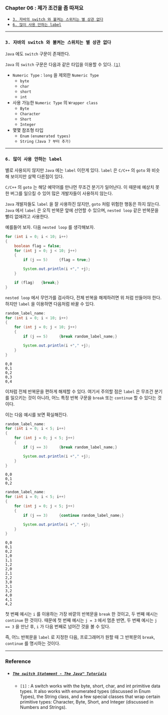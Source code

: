 
### Chapter 06 : 제가 조건을 좀 따져요
- [`3. 자바의 switch 와 불켜는 스위치는 별 상관 없다`](#3-자바의-switch-와-불켜는-스위치는-별-상관-없다)
- [`6. 많이 사용 안하는 label`](#6-많이-사용-안하는-label)

---

### `3. 자바의 switch 와 불켜는 스위치는 별 상관 없다`

`Java` 에도 `switch` 구문이 존재한다. 

`Java` 의 `switch` 구문은 다음과 같은 타입을 이용할 수 있다. [`[1]`](#the-switch-statement---the-java™-tutorials)

- `Numeric Type` : `long` 을 제외한 `Numeric Type`
    - `byte`
    - `char`
    - `short`
    - `int`
- 사용 가능한 `Numeric Type` 의 `Wrapper class`
    - `Byte`
    - `Character`
    - `Short`
    - `Integer`
- 몇몇 참조형 타입
    - `Enum` `(enumerated types)`
    - `String` `(Java 7 부터 추가)`

---

### `6. 많이 사용 안하는 label`

별로 사용되지 않지만 `Java` 에는 `label` 이란게 있다. `label` 은 `C/C++` 의 `goto` 와 비슷해 보이지만 살짝 다른점이 있다.

`C/C++` 의 `goto` 는 해당 예약어를 만나먼 무조건 분기가 일어난다. 이 때문에 예상치 못한 버그를 일으킬 수 있어 많은 개발자들이 사용하지 않는다.

`Java` 개발자들도 `label` 을 잘 사용하진 않지만, `goto` 처럼 위험한 행동은 하지 않는다.
`Java` 에서 `label` 은 오직 반복문 앞에 선언할 수 있으며, `nested loop` 같은 반복문을 빨리 없애려고 사용한다.

예를들어 보자. 다음 `nested loop` 를 생각해보자.

```java
for (int i = 0; i < 10; i++) 
{
    boolean flag = false;
    for (int j = 0; j < 10; j++) 
    {
        if (j == 5)     {flag = true;}

        System.out.println(i +"," +j);
    }

    if (flag)   {break;}
}
```

`nested loop` 에서 무언가를 검사하다, 전체 반복을 해제하려면 위 처럼 만들어야 한다. 하지만 `label` 을 이용하면 다음처럼 바꿀 수 있다.

```java
random_label_name:
for (int i = 0; i < 10; i++) 
{
    for (int j = 0; j < 10; j++) 
    {
        if (j == 5)     {break random_label_name;}

        System.out.println(i +"," +j);
    }
}
```

```
0,0
0,1
0,2
0,3
0,4
```

이처럼 전체 반복문을 편하게 해제할 수 있다. 여기서 주의할 점은 `label` 은 무조건 분기를 일으키는 것이 아니라, 어느 특정 반복 구문을 `break` 또는 `continue` 할 수 있다는 것이다.

이는 다음 예시를 보면 확실해진다.

```java
random_label_name:
for (int i = 0; i < 5; i++) 
{
    for (int j = 0; j < 5; j++) 
    {
        if (j == 3)     {break random_label_name;}

        System.out.println(i +"," +j);
    }
}
```
```
0,0
0,1
0,2
```

```java
random_label_name:
for (int i = 0; i < 5; i++) 
{
    for (int j = 0; j < 5; j++) 
    {
        if (j == 3)     {continue random_label_name;}

        System.out.println(i +"," +j);
    }
}
```
```
0,0
0,1
0,2
1,0
1,1
1,2
2,0
2,1
2,2
3,0
3,1
3,2
4,0
4,1
4,2
```

첫 번째 예시는 `i` 를 이용하는 가장 바깥의 반복문을 `break` 한 것이고, 두 번째 예시는 `continue` 한 것이다.
때문에 첫 번째 예시는 `j = 3` 에서 멈춘 반면, 두 번째 예시는 `j == 3` 을 만난 후, `i` 가 다음 번째로 넘어간 것을 볼 수 있다.

즉, 어느 반복문을 `label` 로 지정한 다음, 프로그래머가 원할 때 그 반복문의 `break`, `continue` 를 명시하는 것이다.

---

### Reference

- ##### [`The switch Statement - The Java™ Tutorials`](https://docs.oracle.com/javase/tutorial/java/nutsandbolts/switch.html)
    - `[1]` : A switch works with the byte, short, char, and int primitive data types. It also works with enumerated types (discussed in Enum Types), the String class, and a few special classes that wrap certain primitive types: Character, Byte, Short, and Integer (discussed in Numbers and Strings).
